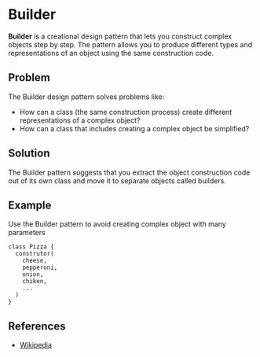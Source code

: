 # Builder


**Builder** is a creational design pattern that lets you construct complex objects step by step. The pattern allows you to produce different types and representations of an object using the same construction code.

## Problem
The Builder design pattern solves problems like:

- How can a class (the same construction process) create different representations of a complex object?
- How can a class that includes creating a complex object be simplified?

## Solution
The Builder pattern suggests that you extract the object construction code out of its own class and move it to separate objects called builders.

## Example
Use the Builder pattern to avoid creating complex object with many parameters

```text
class Pizza {
  construtor(
    cheese,
    pepperoni,
    onion,
    chiken,
    ...
  )
}
```

## References

- [Wikipedia](https://en.wikipedia.org/wiki/Builder_pattern)